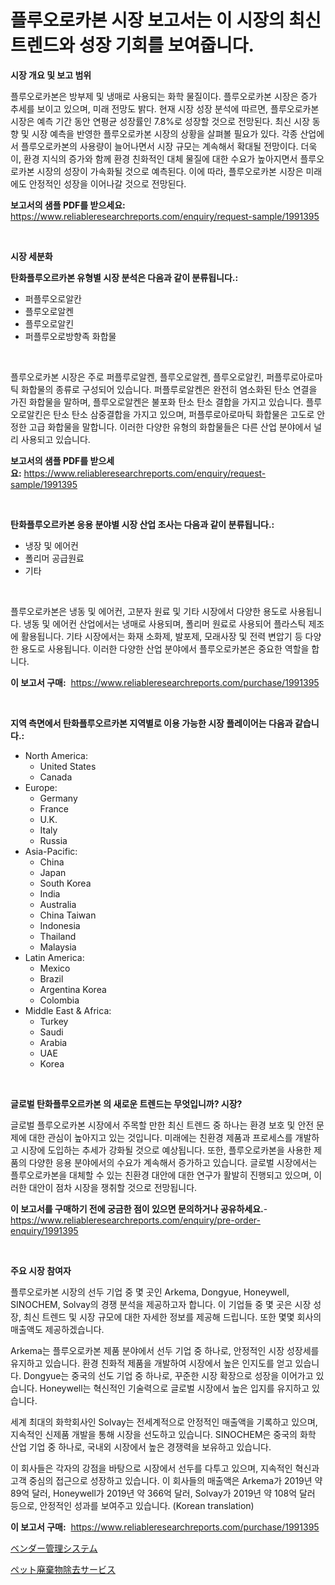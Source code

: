 <p><h1>플루오로카본 시장 보고서는 이 시장의 최신 트렌드와 성장 기회를 보여줍니다.</h1></p><p><strong>시장 개요 및 보고 범위</strong></p>
<p><p>플루오로카본은 방부제 및 냉매로 사용되는 화학 물질이다. 플루오로카본 시장은 증가 추세를 보이고 있으며, 미래 전망도 밝다. 현재 시장 성장 분석에 따르면, 플루오로카본 시장은 예측 기간 동안 연평균 성장률인 7.8%로 성장할 것으로 전망된다. 최신 시장 동향 및 시장 예측을 반영한 플루오로카본 시장의 상황을 살펴볼 필요가 있다. 각종 산업에서 플루오로카본의 사용량이 늘어나면서 시장 규모는 계속해서 확대될 전망이다. 더욱이, 환경 지식의 증가와 함께 환경 친화적인 대체 물질에 대한 수요가 높아지면서 플루오로카본 시장의 성장이 가속화될 것으로 예측된다. 이에 따라, 플루오로카본 시장은 미래에도 안정적인 성장을 이어나갈 것으로 전망된다.</p></p>
<p><strong>보고서의 샘플 PDF를 받으세요:</strong> <a href="https://www.reliableresearchreports.com/enquiry/request-sample/1991395">https://www.reliableresearchreports.com/enquiry/request-sample/1991395</a></p>
<p>&nbsp;</p>
<p><strong>시장 세분화</strong></p>
<p><strong>탄화플루오르카본 유형별 시장 분석은 다음과 같이 분류됩니다.:</strong></p>
<p><ul><li>퍼플루오로알칸</li><li>플루오로알켄</li><li>플루오로알킨</li><li>퍼플루오로방향족 화합물</li></ul></p>
<p>&nbsp;</p>
<p><p>플루오로카본 시장은 주로 퍼플루로알켄, 플루오로알켄, 플루오로알킨, 퍼플루로아로마틱 화합물의 종류로 구성되어 있습니다. 퍼플루로알켄은 완전히 염소화된 탄소 연결을 가진 화합물을 말하며, 플루오로알켄은 불포화 탄소 탄소 결합을 가지고 있습니다. 플루오로알킨은 탄소 탄소 삼중결합을 가지고 있으며, 퍼플루로아로마틱 화합물은 고도로 안정한 고급 화합물을 말합니다. 이러한 다양한 유형의 화합물들은 다른 산업 분야에서 널리 사용되고 있습니다.</p></p>
<p><strong>보고서의 샘플 PDF를 받으세요:</strong>&nbsp;<a href="https://www.reliableresearchreports.com/enquiry/request-sample/1991395">https://www.reliableresearchreports.com/enquiry/request-sample/1991395</a></p>
<p>&nbsp;</p>
<p><strong> 탄화플루오르카본 응용 분야별 시장 산업 조사는 다음과 같이 분류됩니다.:</strong></p>
<p><ul><li>냉장 및 에어컨</li><li>폴리머 공급원료</li><li>기타</li></ul></p>
<p>&nbsp;</p>
<p><p>플루오로카본은 냉동 및 에어컨, 고분자 원료 및 기타 시장에서 다양한 용도로 사용됩니다. 냉동 및 에어컨 산업에서는 냉매로 사용되며, 폴리머 원료로 사용되어 플라스틱 제조에 활용됩니다. 기타 시장에서는 화재 소화제, 발포제, 모래사장 및 전력 변압기 등 다양한 용도로 사용됩니다. 이러한 다양한 산업 분야에서 플루오로카본은 중요한 역할을 합니다.</p></p>
<p><strong>이 보고서 구매:</strong>&nbsp; <a href="https://www.reliableresearchreports.com/purchase/1991395">https://www.reliableresearchreports.com/purchase/1991395</a></p>
<p>&nbsp;</p>
<p><strong>지역 측면에서 탄화플루오르카본 지역별로 이용 가능한 시장 플레이어는 다음과 같습니다.:</strong></p>
<p><ul>
    <li>
        North America:
        <ul>
            <li>United States</li>
            <li>Canada</li>
        </ul>
    </li>
    <li>
        Europe:
        <ul>
            <li>Germany</li>
            <li>France</li>
            <li>U.K.</li>
            <li>Italy</li>
            <li>Russia</li>
        </ul>
    </li>
    <li>
        Asia-Pacific:
        <ul>
            <li>China</li>
            <li>Japan</li>
            <li>South Korea</li>
            <li>India</li>
            <li>Australia</li>
            <li>China Taiwan</li>
            <li>Indonesia</li>
            <li>Thailand</li>
            <li>Malaysia</li>
        </ul>
    </li>
    <li>
        Latin America:
        <ul>
            <li>Mexico</li>
            <li>Brazil</li>
            <li>Argentina Korea</li>
            <li>Colombia</li>
        </ul>
    </li>
    <li>
        Middle East & Africa:
        <ul>
            <li>Turkey</li>
            <li>Saudi</li>
            <li>Arabia</li>
            <li>UAE</li>
            <li>Korea</li>
        </ul>
    </li>
    </ul></p>
<p>&nbsp;</p>
<p><strong>글로벌 탄화플루오르카본 의 새로운 트렌드는 무엇입니까? 시장?</strong></p>
<p><p>글로벌 플루오로카본 시장에서 주목할 만한 최신 트렌드 중 하나는 환경 보호 및 안전 문제에 대한 관심이 높아지고 있는 것입니다. 미래에는 친환경 제품과 프로세스를 개발하고 시장에 도입하는 추세가 강화될 것으로 예상됩니다. 또한, 플루오로카본을 사용한 제품의 다양한 응용 분야에서의 수요가 계속해서 증가하고 있습니다. 글로벌 시장에서는 플루오로카본을 대체할 수 있는 친환경 대안에 대한 연구가 활발히 진행되고 있으며, 이러한 대안이 점차 시장을 쟁취할 것으로 전망됩니다.</p></p>
<p><strong>이 보고서를 구매하기 전에 궁금한 점이 있으면 문의하거나 공유하세요.</strong>- <a href="https://www.reliableresearchreports.com/enquiry/pre-order-enquiry/1991395">https://www.reliableresearchreports.com/enquiry/pre-order-enquiry/1991395</a></p>
<p>&nbsp;</p>
<p><strong>주요 시장 참여자</strong></p>
<p><p>플루오로카본 시장의 선두 기업 중 몇 곳인 Arkema, Dongyue, Honeywell, SINOCHEM, Solvay의 경쟁 분석을 제공하고자 합니다. 이 기업들 중 몇 곳은 시장 성장, 최신 트렌드 및 시장 규모에 대한 자세한 정보를 제공해 드립니다. 또한 몇몇 회사의 매출액도 제공하겠습니다.</p><p>Arkema는 플루오로카본 제품 분야에서 선두 기업 중 하나로, 안정적인 시장 성장세를 유지하고 있습니다. 환경 친화적 제품을 개발하여 시장에서 높은 인지도를 얻고 있습니다. Dongyue는 중국의 선도 기업 중 하나로, 꾸준한 시장 확장으로 성장을 이어가고 있습니다. Honeywell는 혁신적인 기술력으로 글로벌 시장에서 높은 입지를 유지하고 있습니다.</p><p>세계 최대의 화학회사인 Solvay는 전세계적으로 안정적인 매출액을 기록하고 있으며, 지속적인 신제품 개발을 통해 시장을 선도하고 있습니다. SINOCHEM은 중국의 화학 산업 기업 중 하나로, 국내외 시장에서 높은 경쟁력을 보유하고 있습니다.</p><p>이 회사들은 각자의 강점을 바탕으로 시장에서 선두를 다투고 있으며, 지속적인 혁신과 고객 중심의 접근으로 성장하고 있습니다. 이 회사들의 매출액은 Arkema가 2019년 약 89억 달러, Honeywell가 2019년 약 366억 달러, Solvay가 2019년 약 108억 달러 등으로, 안정적인 성과를 보여주고 있습니다. (Korean translation)</p></p>
<p><strong>이 보고서 구매:</strong>&nbsp;&nbsp;<a href="https://www.reliableresearchreports.com/purchase/1991395">https://www.reliableresearchreports.com/purchase/1991395</a></p>
<p><p><a href="https://github.com/zekaoe592392/Market-Research-Report-List-1/blob/main/95134049443.md">ベンダー管理システム</a></p><p><a href="https://medium.com/@susanjprice2023/%E3%83%9A%E3%83%83%E3%83%88%E3%81%AE%E7%B3%9E%E5%B0%BF%E5%87%A6%E7%90%86%E3%82%B5%E3%83%BC%E3%83%93%E3%82%B9%E5%B8%82%E5%A0%B4-%E7%A8%AE%E9%A1%9E-%E7%94%A8%E9%80%94-%E5%9C%B0%E7%90%86%E3%81%AB%E3%82%88%E3%82%8B%E5%8C%85%E6%8B%AC%E7%9A%84%E8%A9%95%E4%BE%A1-735a33f1d3ba">ペット廃棄物除去サービス</a></p></p>
